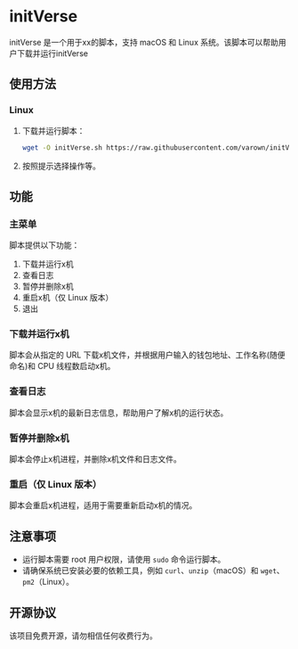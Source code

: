 # initVerse

initVerse 是一个用于xx的脚本，支持 macOS 和 Linux 系统。该脚本可以帮助用户下载并运行initVerse

## 使用方法

### Linux

1. 下载并运行脚本：

    ```sh
   wget -O initVerse.sh https://raw.githubusercontent.com/varown/initVerse/refs/heads/master/iniminer.sh && sed -i 's/\r//' initVerse.sh && chmod +x initVerse.sh && ./initVerse.sh
    ```

2. 按照提示选择操作等。

## 功能

### 主菜单

脚本提供以下功能：

1. 下载并运行x机
2. 查看日志
3. 暂停并删除x机
4. 重启x机（仅 Linux 版本）
5. 退出

### 下载并运行x机

脚本会从指定的 URL 下载x机文件，并根据用户输入的钱包地址、工作名称(随便命名)和 CPU 线程数启动x机。

### 查看日志

脚本会显示x机的最新日志信息，帮助用户了解x机的运行状态。

### 暂停并删除x机

脚本会停止x机进程，并删除x机文件和日志文件。

### 重启（仅 Linux 版本）

脚本会重启x机进程，适用于需要重新启动x机的情况。

## 注意事项

- 运行脚本需要 root 用户权限，请使用 `sudo` 命令运行脚本。
- 请确保系统已安装必要的依赖工具，例如 `curl`、`unzip`（macOS）和 `wget`、`pm2`（Linux）。

## 开源协议

该项目免费开源，请勿相信任何收费行为。
